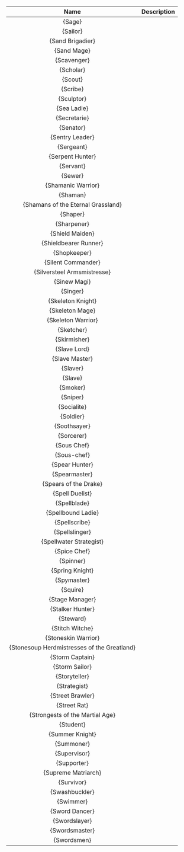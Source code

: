 | **Name** | **Description** |
|:--------:|:-----------|
| {Sage} | |
| {Sailor} | |
| {Sand Brigadier} | |
| {Sand Mage} | |
| {Scavenger} | |
| {Scholar} | |
| {Scout} | |
| {Scribe} | |
| {Sculptor} | |
| {Sea Ladie} | |
| {Secretarie} | |
| {Senator} | |
| {Sentry Leader} | |
| {Sergeant} | |
| {Serpent Hunter} | |
| {Servant} | |
| {Sewer} | |
| {Shamanic Warrior} | |
| {Shaman} | |
| {Shamans of the Eternal Grassland} | |
| {Shaper} | |
| {Sharpener} | |
| {Shield Maiden} | |
| {Shieldbearer Runner} | |
| {Shopkeeper} | |
| {Silent Commander} | |
| {Silversteel Armsmistresse} | |
| {Sinew Magi} | |
| {Singer} | |
| {Skeleton Knight} | |
| {Skeleton Mage} | |
| {Skeleton Warrior} | |
| {Sketcher} | |
| {Skirmisher} | |
| {Slave Lord} | |
| {Slave Master} | |
| {Slaver} | |
| {Slave} | |
| {Smoker} | |
| {Sniper} | |
| {Socialite} | |
| {Soldier} | |
| {Soothsayer} | |
| {Sorcerer} | |
| {Sous Chef} | |
| {Sous-chef} | |
| {Spear Hunter} | |
| {Spearmaster} | |
| {Spears of the Drake} | |
| {Spell Duelist} | |
| {Spellblade} | |
| {Spellbound Ladie} | |
| {Spellscribe} | |
| {Spellslinger} | |
| {Spellwater Strategist} | |
| {Spice Chef} | |
| {Spinner} | |
| {Spring Knight} | |
| {Spymaster} | |
| {Squire} | |
| {Stage Manager} | |
| {Stalker Hunter} | |
| {Steward} | |
| {Stitch Witche} | |
| {Stoneskin Warrior} | |
| {Stonesoup Herdmistresses of the Greatland} | |
| {Storm Captain} | |
| {Storm Sailor} | |
| {Storyteller} | |
| {Strategist} | |
| {Street Brawler} | |
| {Street Rat} | |
| {Strongests of the Martial Age} | |
| {Student} | |
| {Summer Knight} | |
| {Summoner} | |
| {Supervisor} | |
| {Supporter} | |
| {Supreme Matriarch} | |
| {Survivor} | |
| {Swashbuckler} | |
| {Swimmer} | |
| {Sword Dancer} | |
| {Swordslayer} | |
| {Swordsmaster} | |
| {Swordsmen} | |
